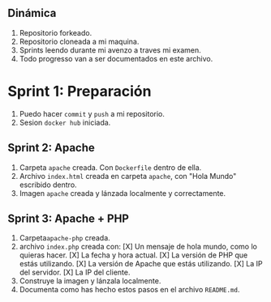 ## Dinámica
1. Repositorio forkeado.
2. Repositorio cloneada a mi maquina.
3. Sprints leendo durante mi avenzo a traves mi examen.
4. Todo progresso van a ser documentados en este archivo.

# Sprint 1: Preparación

1. Puedo hacer `commit` y `push` a mi repositorio.
2. Sesion `docker hub` iniciada.

## Sprint 2: Apache

1. Carpeta `apache` creada. Con `Dockerfile` dentro de ella.
2. Archivo `index.html` creada en carpeta `apache`, con "Hola Mundo" escribido dentro.
3. Imagen `apache` creada y lánzada localmente y correctamente.

## Sprint 3: Apache + PHP

1. Carpeta`apache-php` creada.
2. archivo `index.php` creada con:
    [X] Un mensaje de hola mundo, como lo quieras hacer.
    [X] La fecha y hora actual.
    [X] La versión de PHP que estás utilizando.
    [X] La versión de Apache que estás utilizando.
    [X] La IP del servidor.
    [X] La IP del cliente.
3. Construye la imagen y lánzala localmente.
4. Documenta como has hecho estos pasos en el archivo `README.md`.